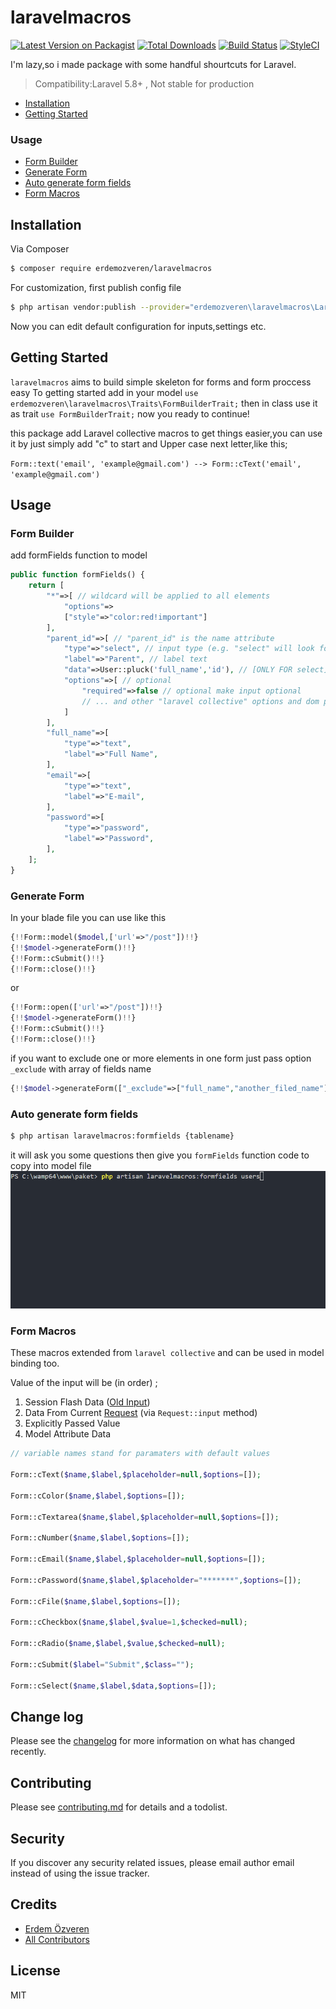 # laravelmacros

[![Latest Version on Packagist][ico-version]][link-packagist]
[![Total Downloads][ico-downloads]][link-downloads]
[![Build Status][ico-travis]][link-travis]
[![StyleCI][ico-styleci]][link-styleci]

I'm lazy,so i made package with some handful shourtcuts for Laravel.
> Compatibility:Laravel 5.8+ , Not stable for production

- [Installation](#installation)
- [Getting Started](#getting-started)
### Usage
- [Form Builder](#form-builder)
- [Generate Form](#generate-form)
- [Auto generate form fields](#auto-generate-form-fields)
- [Form Macros](#form-macros)

## Installation

Via Composer

``` bash
$ composer require erdemozveren/laravelmacros
```
For customization, first publish config file
``` bash
$ php artisan vendor:publish --provider="erdemozveren\laravelmacros\LaravelMacrosServiceProvider" --tag=config
```
Now you can edit default configuration for inputs,settings etc.
## Getting Started

`laravelmacros` aims to build simple skeleton for forms and form proccess easy
To getting started add in your model `use erdemozveren\laravelmacros\Traits\FormBuilderTrait;` then in class use it as trait `use FormBuilderTrait;` now you ready to continue!

this package add Laravel collective macros to get things easier,you can use it by just simply add "c" to start and Upper case next letter,like this;

`Form::text('email', 'example@gmail.com') --> Form::cText('email', 'example@gmail.com')`
## Usage
### Form Builder
add formFields function to model
```php
public function formFields() {
    return [
        "*"=>[ // wildcard will be applied to all elements 
            "options"=>
            ["style"=>"color:red!important"]
        ],
        "parent_id"=>[ // "parent_id" is the name attribute
            "type"=>"select", // input type (e.g. "select" will look for "cSelect")
            "label"=>"Parent", // label text
            "data"=>User::pluck('full_name','id'), // [ONLY FOR select] you can write any data source that laravel collective accepts
            "options"=>[ // optional
                "required"=>false // optional make input optional
                // ... and other "laravel collective" options and dom parameters can be used in here
            ]
        ],
        "full_name"=>[
            "type"=>"text",
            "label"=>"Full Name",
        ],
        "email"=>[
            "type"=>"text",
            "label"=>"E-mail",
        ],
        "password"=>[
            "type"=>"password",
            "label"=>"Password",
        ],
    ];
}
```
### Generate Form 

In your blade file you can use like this
```php
{!!Form::model($model,['url'=>"/post"])!!}
{!!$model->generateForm()!!}
{!!Form::cSubmit()!!}
{!!Form::close()!!}
```
or
```php
{!!Form::open(['url'=>"/post"])!!}
{!!$model->generateForm()!!}
{!!Form::cSubmit()!!}
{!!Form::close()!!}
```
if you want to exclude one or more elements in one form just pass option `_exclude` with array of fields name
```php
{!!$model->generateForm(["_exclude"=>["full_name","another_filed_name"]])!!}
```
### Auto generate form fields
``` bash
$ php artisan laravelmacros:formfields {tablename}
```
it will ask you some questions then give you `formFields` function code to copy into model file
![](wiki/autogenerate.gif)

### Form Macros
These macros extended from `laravel collective` and can be used in model binding too.

Value of the input will be (in order) ;
1. Session Flash Data ([Old Input](https://laravel.com/docs/requests#old-input))
2. Data From Current [Request](https://laravel.com/docs/requests) (via `Request::input` method)
3. Explicitly Passed Value
4. Model Attribute Data

```php
// variable names stand for paramaters with default values

Form::cText($name,$label,$placeholder=null,$options=[]);

Form::cColor($name,$label,$options=[]);

Form::cTextarea($name,$label,$placeholder=null,$options=[]);

Form::cNumber($name,$label,$options=[]);

Form::cEmail($name,$label,$placeholder=null,$options=[]);

Form::cPassword($name,$label,$placeholder="*******",$options=[]);

Form::cFile($name,$label,$options=[]);

Form::cCheckbox($name,$label,$value=1,$checked=null);

Form::cRadio($name,$label,$value,$checked=null);

Form::cSubmit($label="Submit",$class="");

Form::cSelect($name,$label,$data,$options=[]);

```


## Change log

Please see the [changelog](changelog.md) for more information on what has changed recently.


## Contributing

Please see [contributing.md](contributing.md) for details and a todolist.

## Security

If you discover any security related issues, please email author email instead of using the issue tracker.

## Credits

- [Erdem Özveren][link-author]
- [All Contributors][link-contributors]

## License

MIT

[ico-version]: https://img.shields.io/packagist/v/erdemozveren/LaravelMacros.svg?style=flat-square
[ico-downloads]: https://img.shields.io/packagist/dt/erdemozveren/LaravelMacros.svg?style=flat-square
[ico-travis]: https://img.shields.io/travis/erdemozveren/LaravelMacros/master.svg?style=flat-square
[ico-styleci]: https://styleci.io/repos/12345678/shield

[link-packagist]: https://packagist.org/packages/erdemozveren/LaravelMacros
[link-downloads]: https://packagist.org/packages/erdemozveren/LaravelMacros
[link-travis]: https://travis-ci.org/erdemozveren/LaravelMacros
[link-styleci]: https://styleci.io/repos/12345678
[link-author]: https://github.com/erdemozveren
[link-contributors]: ../../contributors
